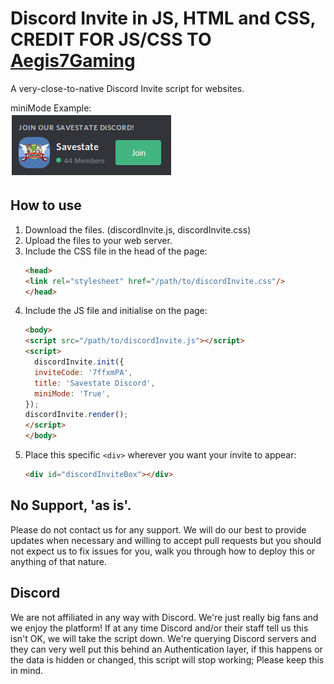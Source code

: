 # Discord Invite in JS, HTML and CSS, CREDIT FOR JS/CSS TO <a href="https://github.com/Aegis7Gaming/Discord-Invite-JS-HTML-CSS">Aegis7Gaming</a>
A very-close-to-native Discord Invite script for websites.

miniMode Example:  
![Example of Discord Invite in miniMode](savestate.png?raw=true "Discord Invite Example: Savestate Discord (miniMode)")

## How to use
 1. Download the files. (discordInvite.js, discordInvite.css)
 1. Upload the files to your web server.
 1. Include the CSS file in the head of the page:
    ```html
    <head>
    <link rel="stylesheet" href="/path/to/discordInvite.css"/>
    </head>
    ```
 1. Include the JS file and initialise on the page:
    ```html
    <body>
    <script src="/path/to/discordInvite.js"></script>
    <script>
      discordInvite.init({
      inviteCode: '7ffxmPA',
      title: 'Savestate Discord',
      miniMode: 'True',
    });
    discordInvite.render();
    </script>
    </body>
    ```
1. Place this specific `<div>` wherever you want your invite to appear:
    ```html
    <div id="discordInviteBox"></div>
    ```
    
## No Support, 'as is'.
Please do not contact us for any support. We will do our best to provide updates when necessary and willing to accept pull requests but you should not expect us to fix issues for you, walk you through how to deploy this or anything of that nature.

## Discord
We are not affiliated in any way with Discord. We're just really big fans and we enjoy the platform! If at any time Discord and/or their staff tell us this isn't OK, we will take the script down. We're querying Discord servers and they can very well put this behind an Authentication layer, if this happens or the data is hidden or changed, this script will stop working; Please keep this in mind.
